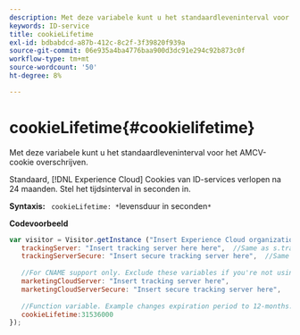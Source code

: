 ```yaml
---
description: Met deze variabele kunt u het standaardleveninterval voor het AMCV-cookie overschrijven.
keywords: ID-service
title: cookieLifetime
exl-id: bdbabdcd-a87b-412c-8c2f-3f39820f939a
source-git-commit: 06e935a4ba4776baa900d3dc91e294c92b873c0f
workflow-type: tm+mt
source-wordcount: '50'
ht-degree: 8%

---
```


# cookieLifetime{#cookielifetime}

Met deze variabele kunt u het standaardleveninterval voor het AMCV-cookie overschrijven.

Standaard, [!DNL Experience Cloud] Cookies van ID-services verlopen na 24 maanden. Stel het tijdsinterval in seconden in.

**Syntaxis:** ` cookieLifetime: *`levensduur in seconden`*`

**Codevoorbeeld**

```js
var visitor = Visitor.getInstance ("Insert Experience Cloud organization ID here",{ 
   trackingServer: "Insert tracking server here here",  //Same as s.trackingServer 
   trackingServerSecure: "Insert secure tracking server here",  //Same as s.trackingServerSecure 
 
   //For CNAME support only. Exclude these variables if you're not using CNAME 
   marketingCloudServer: "Insert tracking server here", 
   marketingCloudServerSecure: "Insert secure tracking server here", 
 
   //Function variable. Example changes expiration period to 12-months. 
   cookieLifetime:31536000 
});
```
